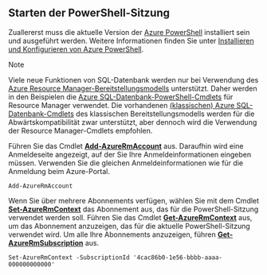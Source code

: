 
## Starten der PowerShell-Sitzung
Zuallererst muss die aktuelle Version der [Azure PowerShell](https://msdn.microsoft.com/library/mt619274.aspx) installiert sein und ausgeführt werden. Weitere Informationen finden Sie unter [Installieren und Konfigurieren von Azure PowerShell](../articles/powershell-install-configure.md).

> [!NOTE]
> Viele neue Funktionen von SQL-Datenbank werden nur bei Verwendung des [Azure Resource Manager-Bereitstellungsmodells](../articles/resource-group-overview.md) unterstützt. Daher werden in den Beispielen die [Azure SQL-Datenbank-PowerShell-Cmdlets](https://msdn.microsoft.com/library/azure/mt574084.aspx) für Resource Manager verwendet. Die vorhandenen [(klassischen) Azure SQL-Datenbank-Cmdlets](https://msdn.microsoft.com/library/azure/dn546723.aspx) des klassischen Bereitstellungsmodells werden für die Abwärtskompatibilität zwar unterstützt, aber dennoch wird die Verwendung der Resource Manager-Cmdlets empfohlen.
> 
> 

Führen Sie das Cmdlet [**Add-AzureRmAccount**](https://msdn.microsoft.com/library/mt619267.aspx) aus. Daraufhin wird eine Anmeldeseite angezeigt, auf der Sie Ihre Anmeldeinformationen eingeben müssen. Verwenden Sie die gleichen Anmeldeinformationen wie für die Anmeldung beim Azure-Portal.

    Add-AzureRmAccount

Wenn Sie über mehrere Abonnements verfügen, wählen Sie mit dem Cmdlet [**Set-AzureRmContext**](https://msdn.microsoft.com/library/mt619263.aspx) das Abonnement aus, das für die PowerShell-Sitzung verwendet werden soll. Führen Sie das Cmdlet [**Get-AzureRmContext**](https://msdn.microsoft.com/library/mt619265.aspx) aus, um das Abonnement anzuzeigen, das für die aktuelle PowerShell-Sitzung verwendet wird. Um alle Ihre Abonnements anzuzeigen, führen [**Get-AzureRmSubscription**](https://msdn.microsoft.com/library/mt619284.aspx) aus.

    Set-AzureRmContext -SubscriptionId '4cac86b0-1e56-bbbb-aaaa-000000000000'

<!---HONumber=AcomDC_0803_2016-->